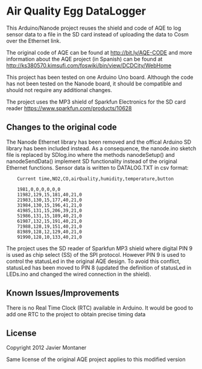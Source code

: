 Air Quality Egg DataLogger
===========================
This Arduino/Nanode project reuses the shield and code of AQE to log sensor data to a file in the SD card instead of uploading the data to Cosm over the Ethernet link.

The original code of AQE can be found at http://bit.ly/AQE-CODE and more information about the AQE project (in Spanish) can be found at http://ks380570.kimsufi.com/foswiki/bin/view/DCDCity/WebHome

This project has been tested on one Arduino Uno board. Although the code has not been tested on the Nanode board, it should be compatible and should not require any additional changes.

The project uses the MP3 shield of Sparkfun Electronics for the SD card reader https://www.sparkfun.com/products/10628

Changes to the original code 
-----------------------------
The Nanode Ethernet library has been removed and the offical Arduino SD library has been included instead. 
As a consequence, the nanode.ino sketch file is replaced by SDlog.ino where the methods nanodeSetup() and nanodeSendData() implement SD functionality instead of the original Ethernet functions.
Sensor data is written to DATALOG.TXT in csv format:


		Current time,NO2,CO,airQuality,humidity,temperature,button

		1981,0,0,0,0,0,0
		11982,129,15,181,40,21,0
		21983,130,15,177,40,21,0
		31984,130,15,196,41,21,0
		41985,131,15,206,39,21,0
		51986,131,15,189,40,21,0
		61987,132,15,191,40,21,0
		71988,128,19,151,40,21,0
		81989,128,12,129,40,21,0
		91990,128,10,133,40,21,0

The project uses the SD reader of Sparkfun MP3 shield where digital PIN 9 is used as chip select (SS) of the SPI protocol. 
However PIN 9 is used to control the statusLed in the original AQE design. To avoid this conflict, statusLed has been moved to PIN 8 (updated the definition of statusLed in LEDs.ino and changed the wired connection in the shield).
		
Known Issues/Improvements
---------------------------
There is no Real Time Clock (RTC) available in Arduino. It would be good to add one RTC to the project to obtain precise timing data

License
-------------
Copyright 2012 Javier Montaner

Same license of the original AQE project applies to this modified version